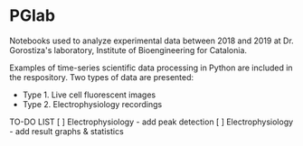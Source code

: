 # PGlab

Notebooks used to analyze experimental data between 2018 and 2019 at Dr. Gorostiza's laboratory, Institute of Bioengineering for Catalonia.

Examples of time-series scientific data processing in Python are included in the respository. Two types of data are presented:

  * Type 1. Live cell fluorescent images <br>
  * Type 2. Electrophysiology recordings


TO-DO LIST
[ ] Electrophysiology - add peak detection
[ ] Electrophysiology - add result graphs & statistics
